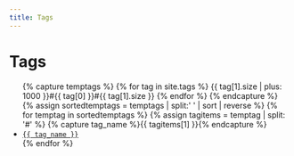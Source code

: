 ```yaml
---
title: Tags
---
```


<div class="post">
<h1 class="rainbow rainbow-text-animated">Tags</h1>
<ul>
{% capture temptags %}
    {% for tag in site.tags %}
        {{ tag[1].size | plus: 1000 }}#{{ tag[0] }}#{{ tag[1].size }}
    {% endfor %}
{% endcapture %}
{% assign sortedtemptags = temptags | split:' ' | sort | reverse %}
{% for temptag in sortedtemptags %}
    {% assign tagitems = temptag | split: '#' %}
    {% capture tag_name %}{{ tagitems[1] }}{% endcapture %}
    <li><a href="{{ page.collection_url }}tags/{{ tag_name }}"><code style="white-space: nowrap;">{{ tag_name }}</code></a></li>
{% endfor %}
</ul>
</div>
